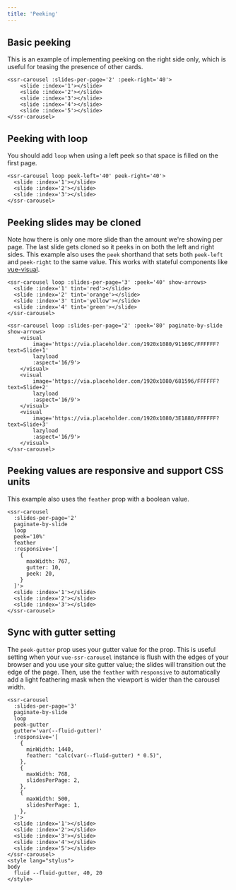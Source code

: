```yaml
---
title: 'Peeking'
---
```


## Basic peeking

This is an example of implementing peeking on the right side only, which is useful for teasing the presence of other cards.

<peeking-demos-basic></peeking-demos-basic>

```vue
<ssr-carousel :slides-per-page='2' :peek-right='40'>
	<slide :index='1'></slide>
	<slide :index='2'></slide>
	<slide :index='3'></slide>
	<slide :index='4'></slide>
	<slide :index='5'></slide>
</ssr-carousel>
```

## Peeking with loop

You should add `loop` when using a left peek so that space is filled on the first page.

<peeking-demos-loop></peeking-demos-loop>

```vue
<ssr-carousel loop peek-left='40' peek-right='40'>
  <slide :index='1'></slide>
  <slide :index='2'></slide>
  <slide :index='3'></slide>
</ssr-carousel>
```

## Peeking slides may be cloned

Note how there is only one more slide than the amount we're showing per page. The last slide gets cloned so it peeks in on both the left and right sides.  This example also uses the `peek` shorthand that sets both `peek-left` and `peek-right` to the same value. This works with stateful components like [vue-visual](https://github.com/BKWLD/vue-visual).

<peeking-demos-cloning></peeking-demos-cloning>
<peeking-demos-visual></peeking-demos-visual>

```vue
<ssr-carousel loop :slides-per-page='3' :peek='40' show-arrows>
  <slide :index='1' tint='red'></slide>
  <slide :index='2' tint='orange'></slide>
  <slide :index='3' tint='yellow'></slide>
  <slide :index='4' tint='green'></slide>
</ssr-carousel>

<ssr-carousel loop :slides-per-page='2' :peek='80' paginate-by-slide show-arrows>
	<visual
		image='https://via.placeholder.com/1920x1080/91169C/FFFFFF?text=Slide+1'
		lazyload
		:aspect='16/9'>
	</visual>
	<visual
		image='https://via.placeholder.com/1920x1080/681596/FFFFFF?text=Slide+2'
		lazyload
		:aspect='16/9'>
	</visual>
	<visual
		image='https://via.placeholder.com/1920x1080/3E1880/FFFFFF?text=Slide+3'
		lazyload
		:aspect='16/9'>
	</visual>
</ssr-carousel>
```

## Peeking values are responsive and support CSS units

This example also uses the `feather` prop with a boolean value.

<peeking-demos-responsive></peeking-demos-responsive>

```vue
<ssr-carousel
  :slides-per-page='2'
  paginate-by-slide
  loop
  peek='10%'
  feather
  :responsive='[
    {
      maxWidth: 767,
      gutter: 10,
      peek: 20,
    }
  ]'>
  <slide :index='1'></slide>
  <slide :index='2'></slide>
  <slide :index='3'></slide>
</ssr-carousel>
```

## Sync with gutter setting

The `peek-gutter` prop uses your gutter value for the prop.  This is useful setting when your `vue-ssr-carousel` instance is flush with the edges of your browser and you use your site gutter value; the slides will transition out the edge of the page.  Then, use the `feather` with `responsive` to automatically add a light feathering mask when the viewport is wider than the carousel width.

<peeking-demos-gutters></peeking-demos-gutters>

```vue
<ssr-carousel
  :slides-per-page='3'
  paginate-by-slide
  loop
  peek-gutter
  gutter='var(--fluid-gutter)'
  :responsive='[
    {
      minWidth: 1440,
      feather: "calc(var(--fluid-gutter) * 0.5)",
    },
    {
      maxWidth: 768,
      slidesPerPage: 2,
    },
    {
      maxWidth: 500,
      slidesPerPage: 1,
    },
  ]'>
  <slide :index='1'></slide>
  <slide :index='2'></slide>
  <slide :index='3'></slide>
  <slide :index='4'></slide>
  <slide :index='5'></slide>
</ssr-carousel>
<style lang="stylus">
body
  fluid --fluid-gutter, 40, 20
</style>
```
